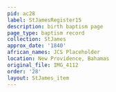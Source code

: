 ```yaml
---
pid: ac28
label: StJamesRegister15
description: birth baptism page
page_type: baptism record
collection: StJames
approx_date: '1840'
african_names: JCS Placeholder
location: New Providence, Bahamas
original_file: IMG_4112
order: '28'
layout: StJames_item
---
```

